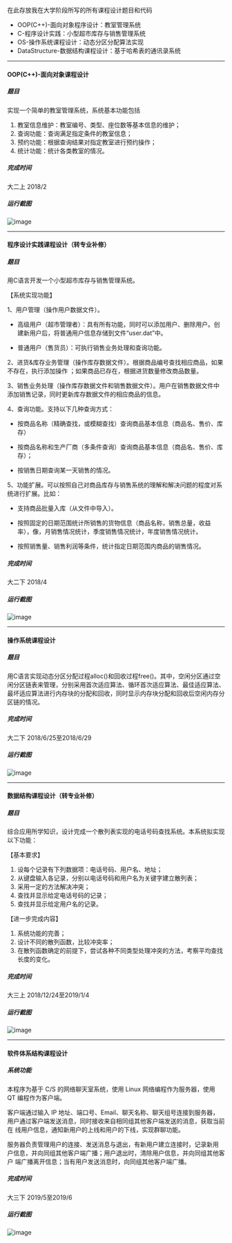在此存放我在大学阶段所写的所有课程设计题目和代码

- OOP(C++)-面向对象程序设计：教室管理系统
- C-程序设计实践：小型超市库存与销售管理系统
- OS-操作系统课程设计：动态分区分配算法实现
- DataStructure-数据结构课程设计：基于哈希表的通讯录系统

----------


#### OOP(C++)-面向对象课程设计

##### 题目
实现一个简单的教室管理系统，系统基本功能包括
1) 教室信息维护：教室编号、类型、座位数等基本信息的维护；
2) 查询功能：查询满足指定条件的教室信息；
3) 预约功能：根据查询结果对指定教室进行预约操作；
4) 统计功能：统计各类教室的情况。

##### 完成时间
大二上 2018/2

##### 运行截图
![image](img/cpp0.jpg)


----------


#### 程序设计实践课程设计（转专业补修）

##### 题目

用C语言开发一个小型超市库存与销售管理系统。

【系统实现功能】

1、用户管理（操作用户数据文件）。

- 高级用户（超市管理者）：具有所有功能，同时可以添加用户、删除用户。创建新用户后，将普通用户信息存储到文件“user.dat”中。

- 普通用户（售货员）：可执行销售业务处理和查询功能。

2、进货&库存业务管理（操作库存数据文件）。根据商品编号查找相应商品，如果不存在，执行添加操作 ；如果商品已存在，根据进货数量修改商品数量。

3、销售业务处理（操作库存数据文件和销售数据文件）。用户在销售数据文件中添加销售记录，同时更新库存数据文件的相应商品的信息。

4、查询功能。支持以下几种查询方式：

- 按商品名称（精确查找，或模糊查找）查询商品基本信息（商品名、售价、库存）

- 按商品名称和生产厂商（多条件查询）查询商品基本信息（商品名、售价、库存）；

- 按销售日期查询某一天销售的情况。

5、功能扩展。可以按照自己对商品库存与销售系统的理解和解决问题的程度对系统进行扩展。比如：

- 支持商品批量入库（从文件中导入）。

- 按照固定的日期范围统计所销售的货物信息（商品名称，销售总量，收益率），像，月销售情况统计，季度销售情况统计，年度销售情况统计。

- 按照销售量、销售利润等条件，统计指定日期范围内商品的销售情况。

##### 完成时间
大二下 2018/4

##### 运行截图
![image](img/c0.jpg)

----------


#### 操作系统课程设计

##### 题目
用C语言实现动态分区分配过程alloc()和回收过程free()。其中，空闲分区通过空闲分区链表来管理，分别采用首次适应算法、循环首次适应算法、最佳适应算法、最坏适应算法进行内存块的分配和回收，同时显示内存块分配和回收后空闲内存分区链的情况。
##### 完成时间
大二下 2018/6/25至2018/6/29

##### 运行截图
![image](img/os0.jpg)


----------

#### 数据结构课程设计（转专业补修）

##### 题目
综合应用所学知识，设计完成一个散列表实现的电话号码查找系统。本系统拟实现以下功能：

【基本要求】

1. 设每个记录有下列数据项：电话号码、用户名、地址；
2. 从键盘输入各记录，分别以电话号码和用户名为关键字建立散列表；
3. 采用一定的方法解决冲突；
4. 查找并显示给定电话号码的记录；
5. 查找并显示给定用户名的记录。

【进一步完成内容】

1. 系统功能的完善；
2. 设计不同的散列函数，比较冲突率；
3. 在散列函数确定的前提下，尝试各种不同类型处理冲突的方法，考察平均查找长度的变化。

##### 完成时间
大三上 2018/12/24至2019/1/4

##### 运行截图
![image](img/ds0.jpg)


----------
#### 软件体系结构课程设计

##### 系统功能
本程序为基于 C/S 的网络聊天室系统，使用 Linux 网络编程作为服务器，使用 QT
编程作为客户端。

客户端通过输入 IP 地址、端口号、Email、聊天名称、聊天组号连接到服务器，
用户通过客户端发送消息，同时接收来自相同组其他客户端发送的消息，获取当前在
线用户信息，通知新用户的上线和用户的下线，实现群聊功能。

服务器负责管理用户的连接、发送消息与退出，有新用户建立连接时，记录新用
户信息，并向同组其他客户端广播；用户退出时，清除用户信息，并向同组其他客户
端广播离开信息；当有用户发送消息时，向同组其他客户端广播。

##### 完成时间
大三下 2019/5至2019/6

##### 运行截图
![image](img/sa0.jpg)